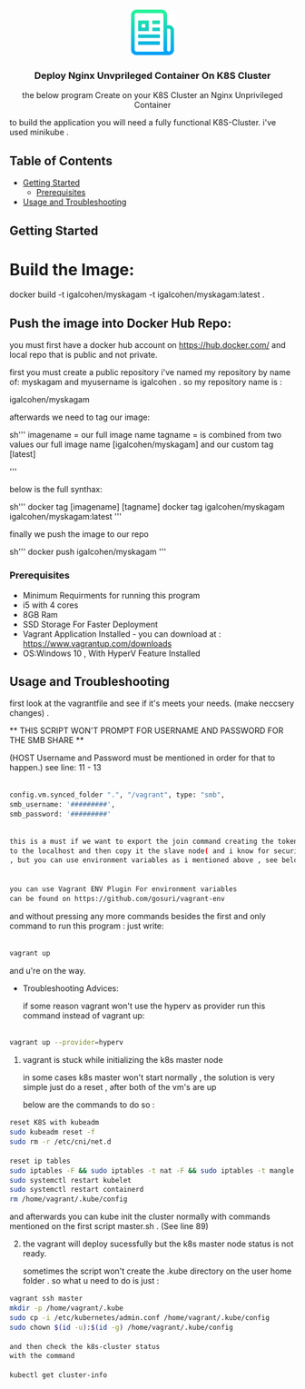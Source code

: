 
<!-- PROJECT LOGO -->
<br />
<p align="center">
  <a href="git@gitlab.com:gilchn52/k8s-hyperv-deploy.git">
    <img src="images/logo.png" alt="Logo" width="80" height="80">
  </a>

  <h3 align="center">Deploy Nginx Unvprileged Container On K8S Cluster</h3>

  <p align="center">
    the below program Create on your K8S Cluster an Nginx Unprivileged Container

to build the application you will need a fully functional K8S-Cluster. 
i've used minikube  .
    <br />

  </p>
</p>



<!-- TABLE OF CONTENTS -->
## Table of Contents

* [Getting Started](#getting-started)
  * [Prerequisites](#prerequisites)
* [Usage and Troubleshooting](#usage)




<!-- GETTING STARTED -->
## Getting Started

Build the Image:
=============================

docker build -t igalcohen/myskagam -t igalcohen/myskagam:latest .

Push the image into Docker Hub Repo:
---------------------------------------
 you must first have a docker hub account on https://hub.docker.com/ and local repo that is public and not private.

 first you must create a public repository 
 i've named my repository by name of: myskagam
 and myusername is igalcohen . so my repository name is : 

 igalcohen/myskagam

 afterwards we need to tag our image:
 
 sh'''
imagename = our full image name
tagname = is combined from two values our full image name [igalcohen/myskagam] and our custom tag [latest]

'''

below is the full synthax:

sh'''
docker tag [imagename] [tagname]
docker tag igalcohen/myskagam igalcohen/myskagam:latest
'''

finally we push the image to our repo

sh'''
docker push igalcohen/myskagam
'''



### Prerequisites




* Minimum Requirments for running this program
* i5 with 4 cores
* 8GB Ram
* SSD Storage For Faster Deployment
* Vagrant Application Installed  - you can download at : https://www.vagrantup.com/downloads
* OS:Windows 10 , With HyperV Feature Installed



<!-- USAGE EXAMPLES -->
## Usage and Troubleshooting

first look at the vagrantfile and see if it's meets your needs. (make neccsery changes) .


** THIS SCRIPT WON'T PROMPT FOR USERNAME AND PASSWORD FOR THE SMB SHARE **

(HOST Username and Password must be mentioned in order for that to happen.)
see line: 11 - 13

```sh

config.vm.synced_folder ".", "/vagrant", type: "smb",
smb_username: '#########',
smb_password: '#########'
```

```sh

this is a must if we want to export the join command creating the token (see line 69 on master.sh script)
to the localhost and then copy it the slave node( and i know for security reasons this is not idle 
, but you can use environment variables as i mentioned above , see below link ):


you can use Vagrant ENV Plugin For environment variables
can be found on https://github.com/gosuri/vagrant-env
```


and  without pressing any more commands besides the first and only command to run this program : 
just write: 
```sh

vagrant up 
```

and u're on the way.

* Troubleshooting Advices:

   if some reason vagrant won't use the hyperv as provider run this command instead of vagrant up:
```sh

vagrant up --provider=hyperv
```

1. vagrant is stuck while initializing the k8s master node 

   in some cases k8s master won't start normally , the solution is very simple
   just do a reset , after both of the vm's are up

   below are the commands to do so :
```sh
reset K8S with kubeadm
sudo kubeadm reset -f
sudo rm -r /etc/cni/net.d

reset ip tables
sudo iptables -F && sudo iptables -t nat -F && sudo iptables -t mangle -F && sudo iptables -X
sudo systemctl restart kubelet
sudo systemctl restart containerd
rm /home/vagrant/.kube/config

```

   and afterwards you can kube init the cluster normally with commands mentioned on the first script master.sh . (See line 89) 

2. the vagrant will deploy sucessfully but the k8s master node status is not ready.

   sometimes the script won't create the .kube directory on the user home folder .
   so what u need to do is just :

```sh 
vagrant ssh master
mkdir -p /home/vagrant/.kube
sudo cp -i /etc/kubernetes/admin.conf /home/vagrant/.kube/config
sudo chown $(id -u):$(id -g) /home/vagrant/.kube/config

and then check the k8s-cluster status
with the command 

kubectl get cluster-info
```






